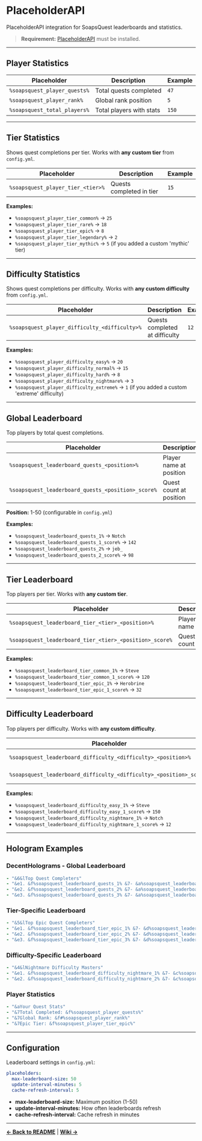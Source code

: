 # PlaceholderAPI

PlaceholderAPI integration for SoapsQuest leaderboards and statistics.

> **Requirement:** [PlaceholderAPI](https://www.spigotmc.org/resources/placeholderapi.6245/) must be installed.

---

## Player Statistics

| Placeholder | Description | Example |
|-------------|-------------|---------|
| `%soapsquest_player_quests%` | Total quests completed | `47` |
| `%soapsquest_player_rank%` | Global rank position | `5` |
| `%soapsquest_total_players%` | Total players with stats | `150` |

---

## Tier Statistics

Shows quest completions per tier. Works with **any custom tier** from `config.yml`.

| Placeholder | Description | Example |
|-------------|-------------|---------|
| `%soapsquest_player_tier_<tier>%` | Quests completed in tier | `15` |

**Examples:**
- `%soapsquest_player_tier_common%` → `25`
- `%soapsquest_player_tier_rare%` → `18`
- `%soapsquest_player_tier_epic%` → `8`
- `%soapsquest_player_tier_legendary%` → `2`
- `%soapsquest_player_tier_mythic%` → `5` (if you added a custom 'mythic' tier)

---

## Difficulty Statistics

Shows quest completions per difficulty. Works with **any custom difficulty** from `config.yml`.

| Placeholder | Description | Example |
|-------------|-------------|---------|
| `%soapsquest_player_difficulty_<difficulty>%` | Quests completed at difficulty | `12` |

**Examples:**
- `%soapsquest_player_difficulty_easy%` → `20`
- `%soapsquest_player_difficulty_normal%` → `15`
- `%soapsquest_player_difficulty_hard%` → `8`
- `%soapsquest_player_difficulty_nightmare%` → `3`
- `%soapsquest_player_difficulty_extreme%` → `1` (if you added a custom 'extreme' difficulty)

---

## Global Leaderboard

Top players by total quest completions.

| Placeholder | Description | Example |
|-------------|-------------|---------|
| `%soapsquest_leaderboard_quests_<position>%` | Player name at position | `Notch` |
| `%soapsquest_leaderboard_quests_<position>_score%` | Quest count at position | `142` |

**Position:** 1-50 (configurable in `config.yml`)

**Examples:**
- `%soapsquest_leaderboard_quests_1%` → `Notch`
- `%soapsquest_leaderboard_quests_1_score%` → `142`
- `%soapsquest_leaderboard_quests_2%` → `jeb_`
- `%soapsquest_leaderboard_quests_2_score%` → `98`

---

## Tier Leaderboard

Top players per tier. Works with **any custom tier**.

| Placeholder | Description | Example |
|-------------|-------------|---------|
| `%soapsquest_leaderboard_tier_<tier>_<position>%` | Player name | `Notch` |
| `%soapsquest_leaderboard_tier_<tier>_<position>_score%` | Quest count | `85` |

**Examples:**
- `%soapsquest_leaderboard_tier_common_1%` → `Steve`
- `%soapsquest_leaderboard_tier_common_1_score%` → `120`
- `%soapsquest_leaderboard_tier_epic_1%` → `Herobrine`
- `%soapsquest_leaderboard_tier_epic_1_score%` → `32`

---

## Difficulty Leaderboard

Top players per difficulty. Works with **any custom difficulty**.

| Placeholder | Description | Example |
|-------------|-------------|---------|
| `%soapsquest_leaderboard_difficulty_<difficulty>_<position>%` | Player name | `Notch` |
| `%soapsquest_leaderboard_difficulty_<difficulty>_<position>_score%` | Quest count | `95` |

**Examples:**
- `%soapsquest_leaderboard_difficulty_easy_1%` → `Steve`
- `%soapsquest_leaderboard_difficulty_easy_1_score%` → `150`
- `%soapsquest_leaderboard_difficulty_nightmare_1%` → `Notch`
- `%soapsquest_leaderboard_difficulty_nightmare_1_score%` → `12`

---

## Hologram Examples

### DecentHolograms - Global Leaderboard

```yaml
- "&6&lTop Quest Completers"
- "&e1. &f%soapsquest_leaderboard_quests_1% &7- &a%soapsquest_leaderboard_quests_1_score%"
- "&e2. &f%soapsquest_leaderboard_quests_2% &7- &a%soapsquest_leaderboard_quests_2_score%"
- "&e3. &f%soapsquest_leaderboard_quests_3% &7- &a%soapsquest_leaderboard_quests_3_score%"
```

### Tier-Specific Leaderboard

```yaml
- "&5&lTop Epic Quest Completers"
- "&e1. &f%soapsquest_leaderboard_tier_epic_1% &7- &d%soapsquest_leaderboard_tier_epic_1_score%"
- "&e2. &f%soapsquest_leaderboard_tier_epic_2% &7- &d%soapsquest_leaderboard_tier_epic_2_score%"
- "&e3. &f%soapsquest_leaderboard_tier_epic_3% &7- &d%soapsquest_leaderboard_tier_epic_3_score%"
```

### Difficulty-Specific Leaderboard

```yaml
- "&4&lNightmare Difficulty Masters"
- "&e1. &f%soapsquest_leaderboard_difficulty_nightmare_1% &7- &c%soapsquest_leaderboard_difficulty_nightmare_1_score%"
- "&e2. &f%soapsquest_leaderboard_difficulty_nightmare_2% &7- &c%soapsquest_leaderboard_difficulty_nightmare_2_score%"
```

### Player Statistics

```yaml
- "&aYour Quest Stats"
- "&7Total Completed: &f%soapsquest_player_quests%"
- "&7Global Rank: &f#%soapsquest_player_rank%"
- "&7Epic Tier: &f%soapsquest_player_tier_epic%"
```

---

## Configuration

Leaderboard settings in `config.yml`:

```yaml
placeholders:
  max-leaderboard-size: 50
  update-interval-minutes: 5
  cache-refresh-interval: 5
```

- **max-leaderboard-size:** Maximum position (1-50)
- **update-interval-minutes:** How often leaderboards refresh
- **cache-refresh-interval:** Cache refresh in minutes

---

**[← Back to README](README.md)** | **[Wiki →](WIKI.md)**
